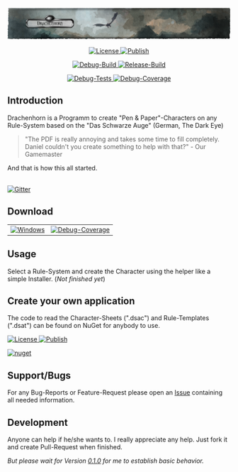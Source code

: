 <p align="center"><img src="img/Banner_large.png" alt="Drachenhorn Icon"></p>
<!--<h1 align="center">Drachenhorn Charakterbogen</h1>-->

<p align="center">
  <a href="https://github.com/Drachenhorn-Team/Drachenhorn/blob/master/LICENSE" target="_blank">
    <img src="https://img.shields.io/github/license/Drachenhorn-Team/Drachenhorn?style=flat-square" alt="License">
  </a>
  <a href="https://github.com/Drachenhorn-Team/Drachenhorn/releases/latest" target="_blank">
    <img src="https://img.shields.io/badge/Installer-Squirrel-lightgrey?style=flat-square" alt="Publish">
  </a>
</p>

<p align="center">
  <a href="https://lightlike.visualstudio.com/Drachenhorn/_build?definitionId=5&view=buildsHistory" target="_blank">
    <img src="https://img.shields.io/azure-devops/build/lightlike/af40eca3-51a6-4d41-89f9-acfeafe7da4f/11?label=Debug&style=flat-square" alt="Debug-Build">
  </a>
  <a href="https://lightlike.visualstudio.com/Drachenhorn/_build?definitionId=9&view=buildsHistory" target="_blank">
    <img src="https://img.shields.io/azure-devops/release/lightlike/af40eca3-51a6-4d41-89f9-acfeafe7da4f/1/1?label=Release&style=flat-square" alt="Release-Build">
  </a>
  <!--<a href="https://lightlike.visualstudio.com/Drachenhorn/_build?definitionId=6&view=buildsHistory" target="_blank">
    <img src="https://img.shields.io/azure-devops/build/lightlike/Drachenhorn/6/master.svg?label=NuGet&style=flat-square" alt="NuGet-Build">
  </a>-->
</p>

<p align="center">
  <a href="https://lightlike.visualstudio.com/Drachenhorn/_build?definitionId=5&view=buildsHistory" target="_blank">
    <img src="https://img.shields.io/azure-devops/tests/lightlike/af40eca3-51a6-4d41-89f9-acfeafe7da4f/11?style=flat-square&compact_message" alt="Debug-Tests">
  </a>
  <a href="https://lightlike.visualstudio.com/Drachenhorn/_build?definitionId=5&view=buildsHistory" target="_blank">
    <img src="https://img.shields.io/azure-devops/coverage/lightlike/af40eca3-51a6-4d41-89f9-acfeafe7da4f/11?style=flat-square&compact_message" alt="Debug-Coverage">
  </a>
</p>

## Introduction
        
Drachenhorn is a Programm to create "Pen & Paper"-Characters on any Rule-System based on the "Das Schwarze Auge" (German, The Dark Eye)

>"The PDF is really annoying and takes some time to fill completely. Daniel couldn't you create something to help with that?" - Our Gamemaster

And that is how this all started.


<br>
<a href="https://gitter.im/Drachenhorn-Team/Drachenhorn" target="_blank">
  <img src="https://img.shields.io/gitter/room/Drachenhorn-Team/Drachenhorn.svg?style=flat-square" alt="Gitter">
</a>
<br>

## Download

<table>
  <tr>
    <td>
      <a href="https://github.com/Drachenhorn-Team/Drachenhorn/releases/latest" target="_blank">
        <img src="https://simpleicons.org/icons/windows.svg" width="32" alt="Windows" title="Download 'Setup.exe' only.">
      </a>
    </td>
    <td>
      <a href="https://github.com/Drachenhorn-Team/Drachenhorn/releases/latest" target="_blank">
        <img src="https://img.shields.io/github/v/release/Drachenhorn-Team/Drachenhorn?sort=semver&style=flat-square&compact_message" alt="Debug-Coverage" title="Download 'Setup.exe' only.">
      </a>
    </td>
  </tr>
</table>


## Usage

Select a Rule-System and create the Character using the helper like a simple Installer. (*Not finished yet*)

## Create your own application

The code to read the Character-Sheets (".dsac") and Rule-Templates (".dsat") can be found on NuGet for anybody to use.

<p>
  <a href="https://www.nuget.org/packages/Drachenhorn.Xml" target="_blank">
    <img src="https://img.shields.io/nuget/v/Drachenhorn.Xml.svg?label=NuGet&style=flat-square" alt="License">
  </a>
  <a href="https://www.nuget.org/packages/Drachenhorn.Xml" target="_blank">
    <img src="https://img.shields.io/nuget/dt/Drachenhorn.Xml.svg?style=flat-square" alt="Publish">
  </a>
</p>
<a href="https://www.nuget.org/packages/Drachenhorn.Xml/" style="padding: 5">
	<img src="https://www.nuget.org/Content/gallery/img/default-package-icon.svg" width="30" title="nuget"/>
</a>

## Support/Bugs

For any Bug-Reports or Feature-Request please open an [Issue](https://github.com/Drachenhorn-Team/Drachenhorn/issues) containing all needed information.

## Development

Anyone can help if he/she wants to. I really appreciate any help. Just fork it and create Pull-Request when finished.

*But please wait for Version [0.1.0](https://github.com/lightlike/Drachenhorn/milestone/1) for me to establish basic behavior.*

